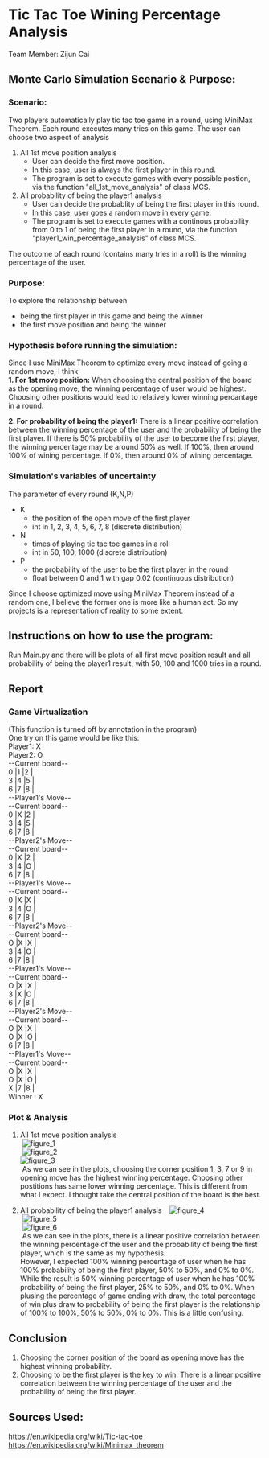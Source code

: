 # Tic Tac Toe Wining Percentage Analysis  
  
Team Member:  Zijun Cai  
  
## Monte Carlo Simulation Scenario & Purpose:  
### Scenario:  
Two players automatically play tic tac toe game in a round, using MiniMax Theorem. Each round executes many tries on this game. The user can choose two aspect of analysis  
1. All 1st move position analysis  
   - User can decide the first move position. 
   - In this case, user is always the first player in this round.  
   - The program is set to execute games with every possible postion, via the function "all_1st_move_analysis" of class MCS.  
2. All probability of being the player1 analysis  
   - User can decide the probablity of being the first player in this round. 
   - In this case, user goes a random move in every game.
   - The program is set to execute games with a continous probability from 0 to 1 of being the first player in a round, via the function "player1_win_percentage_analysis" of class MCS.
  
The outcome of each round (contains many tries in a roll) is the winning percentage of the user.  
  
    
### Purpose:  
To explore the relationship between 
- being the first player in this game and being the winner  
- the first move position and being the winner    
  
  
### Hypothesis before running the simulation:  
Since I use MiniMax Theorem to optimize every move instead of going a random move, I think  
**1. For 1st move position:** When choosing the central position of the board as the opening move, the winning percentage of user would be highest. Choosing other positions would lead to relatively lower winning percantage in a round.

**2. For probability of being the player1:** There is a linear positive correlation between the winning percentage of the user and the probability of being the first player. If there is 50% probability of the user to become the first player, the winning percentage may be around 50% as well. If 100%, then around 100% of wining percentage. If 0%, then around 0% of wining percentage.

### Simulation's variables of uncertainty
The parameter of every round (K,N,P)  
- K 
  - the position of the open move of the first player 
  - int in 1, 2, 3, 4, 5, 6, 7, 8 (discrete distribution)  
- N 
  - times of playing tic tac toe games in a roll 
  - int in 50, 100, 1000 (discrete distribution)  
- P 
  - the probability of the user to be the first player in the round 
  - float between 0 and 1 with gap 0.02 (continuous distribution)  

Since I choose optimized move using MiniMax Theorem instead of a random one, I believe the former one is more like a human act. So my projects is a representation of reality to some extent.  
  
## Instructions on how to use the program:  
Run Main.py and there will be plots of all first move position result and all probability of being the player1 result, with 50, 100 and 1000 tries in a round. 
  
## Report
### Game Virtualization
(This function is turned off by annotation in the program)  
One try on this game would be like this:  
Player1: X  
Player2: O  
--Current board--  
0 |1 |2 |  
3 |4 |5 |  
6 |7 |8 |  
--Player1's Move--  
--Current board--  
0 |X |2 |  
3 |4 |5 |  
6 |7 |8 |  
--Player2's Move--  
--Current board--  
0 |X |2 |  
3 |4 |O |  
6 |7 |8 |  
--Player1's Move--  
--Current board--  
0 |X |X |  
3 |4 |O |  
6 |7 |8 |  
--Player2's Move--  
--Current board--  
O |X |X |  
3 |4 |O |  
6 |7 |8 |  
--Player1's Move--  
--Current board--  
O |X |X |  
3 |X |O |  
6 |7 |8 |  
--Player2's Move--  
--Current board--  
O |X |X |  
O |X |O |  
6 |7 |8 |  
--Player1's Move--  
--Current board--  
O |X |X |  
O |X |O |  
X |7 |8 |  
Winner : X  
  
### Plot & Analysis
1. All 1st move position analysis  
  ![figure_1](https://user-images.githubusercontent.com/16079206/34077870-ea72e522-e2d3-11e7-822b-8c232fec01df.png)  
  ![figure_2](https://user-images.githubusercontent.com/16079206/34077877-06c34bfe-e2d4-11e7-83ea-210b7f78ae2f.png)  
  ![figure_3](https://user-images.githubusercontent.com/16079206/34077878-0b50edac-e2d4-11e7-8934-79de65d0cb03.png)  
  As we can see in the plots, choosing the corner position 1, 3, 7 or 9 in opening move has the highest winning percentage. Choosing other postitions has same lower winning percentage. This is different from what I expect. I thought take the central position of the board is the best.  
  
2. All probability of being the player1 analysis  
  ![figure_4](https://user-images.githubusercontent.com/16079206/34077879-0b5d9764-e2d4-11e7-8150-df836436631d.png)  
  ![figure_5](https://user-images.githubusercontent.com/16079206/34077880-0b6cb80c-e2d4-11e7-9973-ee9f57a12a01.png)  
  ![figure_6](https://user-images.githubusercontent.com/16079206/34077881-0b7c4042-e2d4-11e7-9c3b-9a4d0e636013.png)  
  As we can see in the plots, there is a linear positive correlation between the winning percentage of the user and the probability of being the first player, which is the same as my hypothesis.  
  However, I expected 100% winning percentage of user when he has 100% probability of being the first player, 50% to 50%, and 0% to 0%. While the result is 50% winning percentage of user when he has 100% probability of being the first player, 25% to 50%, and 0% to 0%. When plusing the percentage of game ending with draw, the total percentage of win plus draw to probability of being the first player is the relationship of 100% to 100%, 50% to 50%, 0% to 0%. This is a little confusing.  
   
## Conclusion
1. Choosing the corner position of the board as opening move has the highest winning probability.  
2. Choosing to be the first player is the key to win. There is a linear positive correlation between the winning percentage of the user and the probability of being the first player.  

## Sources Used:  
https://en.wikipedia.org/wiki/Tic-tac-toe  
https://en.wikipedia.org/wiki/Minimax_theorem


